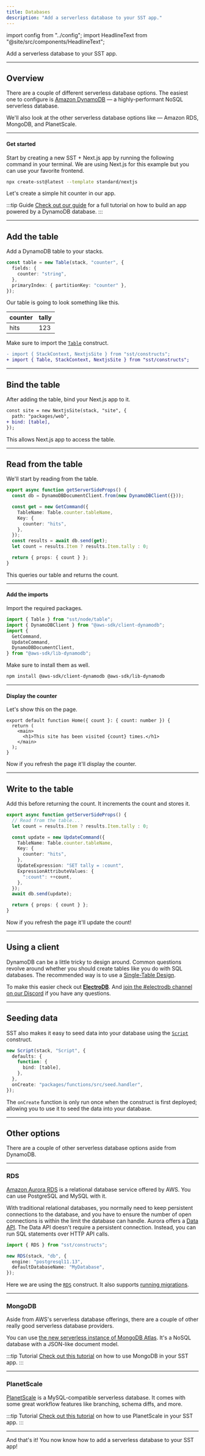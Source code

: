 ```yaml
---
title: Databases
description: "Add a serverless database to your SST app."
---
```


import config from "../config";
import HeadlineText from "@site/src/components/HeadlineText";

<HeadlineText>

Add a serverless database to your SST app.

</HeadlineText>

---

## Overview

There are a couple of different serverless database options. The easiest one to configure is [Amazon DynamoDB](https://aws.amazon.com/dynamodb/) — a highly-performant NoSQL serverless database.

We'll also look at the other serverless database options like — Amazon RDS, MongoDB, and PlanetScale.

---

#### Get started

Start by creating a new SST + Next.js app by running the following command in your terminal. We are using Next.js for this example but you can use your favorite frontend.

```bash
npx create-sst@latest --template standard/nextjs
```

Let's create a simple hit counter in our app.

:::tip Guide
<a href={config.guide}>Check out our guide</a> for a full tutorial on how to build an app powered by a DynamoDB database.
:::

---

## Add the table

Add a DynamoDB table to your stacks.

```ts title="stacks/Default.ts"
const table = new Table(stack, "counter", {
  fields: {
    counter: "string",
  },
  primaryIndex: { partitionKey: "counter" },
});
```

Our table is going to look something like this.

| counter | tally |
| ------- | ----- |
| hits    | 123   |

Make sure to import the [`Table`](constructs/Table.md) construct.

```diff title="stacks/Default.ts"
- import { StackContext, NextjsSite } from "sst/constructs";
+ import { Table, StackContext, NextjsSite } from "sst/constructs";
```

---

## Bind the table

After adding the table, bind your Next.js app to it.

```diff title="stacks/Default.ts"
const site = new NextjsSite(stack, "site", {
  path: "packages/web",
+ bind: [table],
});
```

This allows Next.js app to access the table.

---

## Read from the table

We'll start by reading from the table.

```ts title="functions/web/pages/index.ts" {5}
export async function getServerSideProps() {
  const db = DynamoDBDocumentClient.from(new DynamoDBClient({}));

  const get = new GetCommand({
    TableName: Table.counter.tableName,
    Key: {
      counter: "hits",
    },
  });
  const results = await db.send(get);
  let count = results.Item ? results.Item.tally : 0;

  return { props: { count } };
}
```

This queries our table and returns the count.

---

#### Add the imports

Import the required packages.

```ts title="functions/web/pages/index.ts"
import { Table } from "sst/node/table";
import { DynamoDBClient } from "@aws-sdk/client-dynamodb";
import {
  GetCommand,
  UpdateCommand,
  DynamoDBDocumentClient,
} from "@aws-sdk/lib-dynamodb";
```

Make sure to install them as well.

```bash
npm install @aws-sdk/client-dynamodb @aws-sdk/lib-dynamodb
```

---

#### Display the counter

Let's show this on the page.

```tsx title="functions/web/pages/index.tsx"
export default function Home({ count }: { count: number }) {
  return (
    <main>
      <h1>This site has been visited {count} times.</h1>
    </main>
  );
}
```

Now if you refresh the page it'll display the counter.

---

## Write to the table

Add this before returning the count. It increments the count and stores it.

```ts title="functions/web/pages/index.ts"
export async function getServerSideProps() {
  // Read from the table...
  let count = results.Item ? results.Item.tally : 0;

  const update = new UpdateCommand({
    TableName: Table.counter.tableName,
    Key: {
      counter: "hits",
    },
    UpdateExpression: "SET tally = :count",
    ExpressionAttributeValues: {
      ":count": ++count,
    },
  });
  await db.send(update);

  return { props: { count } };
}
```

Now if you refresh the page it'll update the count!

---

## Using a client

DynamoDB can be a little tricky to design around. Common questions revolve around whether you should create tables like you do with SQL databases. The recommended way is to use a [Single-Table Design](https://www.alexdebrie.com/posts/dynamodb-single-table/).

To make this easier check out [**ElectroDB**](https://electrodb.dev/en/core-concepts/introduction/). And <a href={config.discord}>join the #electrodb channel on our Discord</a> if you have any questions.

---

## Seeding data

SST also makes it easy to seed data into your database using the [`Script`](constructs/Script.md) construct.

```ts title="stacks/Default.ts"
new Script(stack, "Script", {
  defaults: {
    function: {
      bind: [table],
    },
  },
  onCreate: "packages/functions/src/seed.handler",
});
```

The `onCreate` function is only run once when the construct is first deployed; allowing you to use it to seed the data into your database.

---

## Other options

There are a couple of other serverless database options aside from DynamoDB.

---

### RDS

[Amazon Aurora RDS](https://docs.aws.amazon.com/AmazonRDS/latest/AuroraUserGuide/CHAP_AuroraOverview.html) is a relational database service offered by AWS. You can use PostgreSQL and MySQL with it.

With traditional relational databases, you normally need to keep persistent connections to the database, and you have to ensure the number of open connections is within the limit the database can handle. Aurora offers a [Data API](https://docs.aws.amazon.com/AmazonRDS/latest/AuroraUserGuide/data-api.html). The Data API doesn't require a persistent connection. Instead, you can run SQL statements over HTTP API calls.

```ts
import { RDS } from "sst/constructs";

new RDS(stack, "db", {
  engine: "postgresql11.13",
  defaultDatabaseName: "MyDatabase",
});
```

Here we are using the [`RDS`](constructs/RDS.md) construct. It also supports [running migrations](constructs/RDS.md#migrations).

---

### MongoDB

Aside from AWS's serverless database offerings, there are a couple of other really good serverless database providers.

You can use [the new serverless instance of MongoDB Atlas](https://www.mongodb.com/atlas/database?utm_campaign=serverless_stack&utm_source=serverlessstack&utm_medium=website&utm_term=partner). It's a NoSQL database with a JSON-like document model.

:::tip Tutorial
[Check out this tutorial](https://sst.dev/examples/how-to-use-mongodb-in-your-serverless-app.html) on how to use MongoDB in your SST app.
:::

---

### PlanetScale

[PlanetScale](https://planetscale.com) is a MySQL-compatible serverless database. It comes with some great workflow features like branching, schema diffs, and more.

:::tip Tutorial
[Check out this tutorial](https://sst.dev/examples/how-to-use-planetscale-in-your-serverless-app.html) on how to use PlanetScale in your SST app.
:::

---

And that's it! You now know how to add a serverless database to your SST app!
